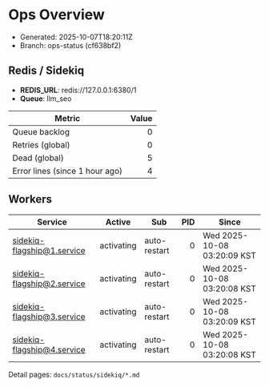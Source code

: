 # Ops Overview

- Generated: 2025-10-07T18:20:11Z
- Branch: ops-status (cf638bf2)

## Redis / Sidekiq
- **REDIS_URL**: redis://127.0.0.1:6380/1
- **Queue**: llm_seo

| Metric | Value |
|---|---:|
| Queue backlog | 0 |
| Retries (global) | 0 |
| Dead (global) | 5 |
| Error lines (since 1 hour ago) | 4 |

## Workers
| Service | Active | Sub | PID | Since |
|---|---|---|---:|---|
| sidekiq-flagship@1.service | activating | auto-restart | 0 | Wed 2025-10-08 03:20:09 KST |
| sidekiq-flagship@2.service | activating | auto-restart | 0 | Wed 2025-10-08 03:20:08 KST |
| sidekiq-flagship@3.service | activating | auto-restart | 0 | Wed 2025-10-08 03:20:09 KST |
| sidekiq-flagship@4.service | activating | auto-restart | 0 | Wed 2025-10-08 03:20:08 KST |

Detail pages: `docs/status/sidekiq/*.md`
